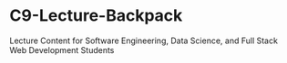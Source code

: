 # C9-Lecture-Backpack
Lecture Content for Software Engineering, Data Science, and Full Stack Web Development Students
